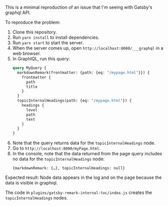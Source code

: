 This is a minimal reproduction of an issue that I'm seeing with Gatsby's graphql API.

To reproduce the problem:

1. Clone this repository.
2. Run `yarn install` to install dependencies.
3. Run `yarn start` to start the server.
4. When the server comes up, open `http://localhost:8000/___graphql` in a web browser.
5. In GraphIQL, run this query:
    ```graphql
    query MyQuery {
      markdownRemark(frontmatter: {path: {eq: "/mypage.html"}}) {
        frontmatter {
          path
          title
        }
      }
      topicInternalHeadings(path: {eq: "/mypage.html"}) {
        headings {
          level
          path
          text
        }
      }
    }
    ```
6. Note that the query returns data for the `topicInternalHeadings` node.
7. Go to `http://localhost:8000/myPage.html`.
8. In the console, note that the data returned from the page query includes no data for the `topicInternalHeadings` node:
    ```
    {markdownRemark: {…}, topicInternalHeadings: null}
    ```

Expected result: Node data appears in the log and on the page because the data is visible in graphiql.

The code in `plugins/gatsby-remark-internal-toc/index.js` creates the `topicInternalHeadings` nodes.
